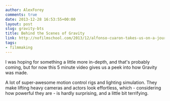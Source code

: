 ```yaml
---
author: AlexForey
comments: true
date: 2013-12-28 16:53:55+00:00
layout: post
slug: gravity-bts
title: Behind the Scenes of Gravity
link: http://nofilmschool.com/2013/12/alfonso-cuaron-takes-us-on-a-journey-through-each-stage-of-production-in-gravity/
tags:
- filmmaking
---
```


I was hoping for something a little more in-depth, and that's probably coming, but for now this 5 minute video gives us a peek into how Gravity was made.

A lot of super-awesome motion control rigs and lighting simulation. They make lifting heavy cameras and actors look effortless, which - considering how powerful they are - is hardly surprising, and a little bit terrifying.